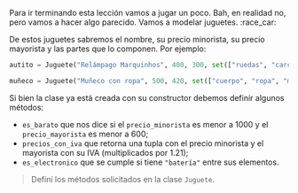 Para ir terminando esta lección vamos a jugar un poco. Bah, en realidad no, pero vamos a hacer algo parecido. Vamos a modelar juguetes. :race_car:

De estos juguetes sabremos el nombre, su precio minorista, su precio mayorista y las partes que lo componen. Por ejemplo:

```python
autito = Juguete("Relámpago Marquinhos", 400, 300, set(["ruedas", "carcaza", "batería"])

muñeco = Juguete("Muñeco con ropa", 500, 420, set(["cuerpo", "ropa", "mamadera"]))
```

Si bien la clase ya está creada con su constructor debemos definir algunos métodos:

* `es_barato` que nos dice si el `precio_minorista` es menor a 1000 y el `precio_mayorista` es menor a 600;
* `precios_con_iva` que retorna una tupla con el precio minorista y el mayorista con su IVA (multiplicados por 1.21);
* `es_electronico` que se cumple si tiene `"batería"` entre sus elementos.

> Definí los métodos solicitados en la clase `Juguete`.